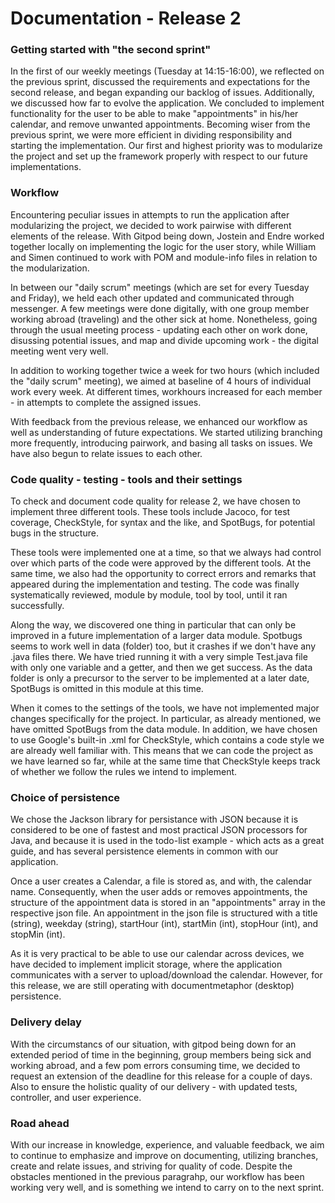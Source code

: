 # Documentation - Release 2

### Getting started with "the second sprint"

In the first of our weekly meetings (Tuesday at 14:15-16:00), we reflected on the previous sprint, discussed the requirements and expectations for the second release, and began expanding our backlog of issues. Additionally, we discussed how far to evolve the application. We concluded to implement functionality for the user to be able to make "appointments" in his/her calendar, and remove unwanted appointments. Becoming wiser from the previous sprint, we were more efficient in dividing responsibility and starting the implementation. Our first and highest priority was to modularize the project and set up the framework properly with respect to our future implementations.

### Workflow

Encountering peculiar issues in attempts to run the application after modularizing the project, we decided to work pairwise with different elements of the release. With Gitpod being down, Jostein and Endre worked together locally on implementing the logic for the user story, while William and Simen continued to work with POM and module-info files in relation to the modularization. 

In between our "daily scrum" meetings (which are set for every Tuesday and Friday), we held each other updated and communicated through messenger. A few meetings were done digitally, with one group member working abroad (traveling) and the other sick at home. Nonetheless, going through the usual meeting process - updating each other on work done, disussing potential issues, and map and  divide upcoming work - the digital meeting went very well. 

In addition to working together twice a week for two hours (which included the "daily scrum" meeting), we aimed at baseline of 4 hours of individual work every week. At different times, workhours increased for each member - in attempts to complete the assigned issues. 

With feedback from the previous release, we enhanced our workflow as well as understanding of future expectations. We started utilizing branching more frequently, introducing pairwork, and basing all tasks on issues. We have also begun to relate issues to each other. 

### Code quality - testing - tools and their settings

To check and document code quality for release 2, we have chosen to implement three different tools. These tools include Jacoco, for test coverage, CheckStyle, for syntax and the like, and SpotBugs, for potential bugs in the structure.

These tools were implemented one at a time, so that we always had control over which parts of the code were approved by the different tools. At the same time, we also had the opportunity to correct errors and remarks that appeared during the implementation and testing. The code was finally systematically reviewed, module by module, tool by tool, until it ran successfully.

Along the way, we discovered one thing in particular that can only be improved in a future implementation of a larger data module. Spotbugs seems to work well in data (folder) too, but it crashes if we don't have any .java files there. We have tried running it with a very simple Test.java file with only one variable and a getter, and then we get success. As the data folder is only a precursor to the server to be implemented at a later date, SpotBugs is omitted in this module at this time.

When it comes to the settings of the tools, we have not implemented major changes specifically for the project. In particular, as already mentioned, we have omitted SpotBugs from the data module. In addition, we have chosen to use Google's built-in .xml for CheckStyle, which contains a code style we are already well familiar with. This means that we can code the project as we have learned so far, while at the same time that CheckStyle keeps track of whether we follow the rules we intend to implement.

### Choice of persistence 

We chose the Jackson library for persistance with JSON because it is considered to be one of fastest and most practical JSON processors for Java, and because it is used in the todo-list example - which acts as a great guide, and has several persistence elements in common with our application.  

Once a user creates a Calendar, a file is stored as, and with, the calendar name. Consequently, when the user adds or removes appointments, the structure of the appointment data is stored in an "appointments" array in the respective json file. An appointment in the json file is structured with a title (string), weekday (string), startHour (int), startMin (int), stopHour (int), and stopMin (int). 

As it is very practical to be able to use our calendar across devices, we have decided to implement implicit storage, where the application communicates with a server to upload/download the calendar. However, for this release, we are still operating with documentmetaphor (desktop) persistence. 

### Delivery delay

With the circumstancs of our situation, with gitpod being down for an extended period of time in the beginning, group members being sick and working abroad, and a few pom errors consuming time, we decided to request an extension of the deadline for this release for a couple of days. Also to ensure the holistic quality of our delivery - with updated tests, controller, and user experience. 

### Road ahead

With our increase in knowledge, experience, and valuable feedback, we aim to continue to emphasize and improve on documenting, utilizing branches, create and relate issues, and striving for quality of code. Despite the obstacles mentioned in the previous paragrahp, our workflow has been working very well, and is something we intend to carry on to the next sprint. 









